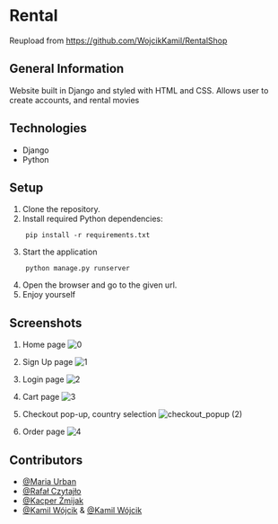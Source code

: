 
# Rental

Reupload from https://github.com/WojcikKamil/RentalShop

## General Information
Website built in Django and styled with HTML and CSS. Allows user to create accounts, and rental movies


## Technologies
* Django
* Python


## Setup
1. Clone the repository.
2. Install required Python dependencies:
```
    pip install -r requirements.txt
```
3. Start the application
```
    python manage.py runserver
```

4. Open the browser and go to the given url.
5. Enjoy yourself

## Screenshots
1. Home page
![0](https://user-images.githubusercontent.com/60044272/108622692-cbbcb800-743a-11eb-9649-47417b21f9c9.png)

2. Sign Up page
![1](https://user-images.githubusercontent.com/60044272/108622821-a54b4c80-743b-11eb-99cf-6f4008096d97.png)

3. Login page
![2](https://user-images.githubusercontent.com/60044272/108622837-beec9400-743b-11eb-83cc-13ea262d28c7.png)

4. Cart page
![3](https://user-images.githubusercontent.com/60044272/108622848-ce6bdd00-743b-11eb-975c-15b567a9c374.png)

5. Checkout pop-up, country selection
![checkout_popup (2)](https://user-images.githubusercontent.com/60044272/108622859-dc216280-743b-11eb-9aa7-6b2347277186.png)

6. Order page
![4](https://user-images.githubusercontent.com/60044272/108622888-112db500-743c-11eb-969f-9e2553d97754.png)

## Contributors

* [@Maria Urban](https://github.com/Ethalya)
* [@Rafał Czytajło](https://github.com/czytus)
* [@Kacper Żmijak](https://github.com/kzmijak)
* [@Kamil Wójcik](https://github.com/MitsuruKasahara) & [@Kamil Wójcik](https://github.com/WojcikKamil)
